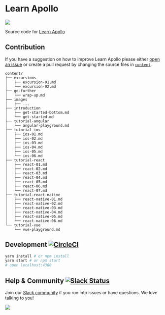 # Learn Apollo

![](https://learnapollo.org/images/twitter.png)

Source code for [Learn Apollo](https://learnapollo.com)

## Contribution

If you have a suggestion on how to improve Learn Apollo please either
[open an issue](https://github.com/learnapollo/learnapollo/issues/new) or create a pull request by changing the source
files in [`content`](https://github.com/learnapollo/learnapollo/tree/master/content).

```
content/
├── excursions
│   ├── excursion-01.md
│   └── excursion-02.md
├── go-further
│   └── wrap-up.md
├── images
│   ├── ...
├── introduction
│   ├── get-started-bottom.md
│   └── get-started.md
├── tutorial-angular
│   └── angular-playground.md
├── tutorial-ios
│   ├── ios-01.md
│   ├── ios-02.md
│   ├── ios-03.md
│   ├── ios-04.md
│   ├── ios-05.md
│   └── ios-06.md
├── tutorial-react
│   ├── react-01.md
│   ├── react-02.md
│   ├── react-03.md
│   ├── react-04.md
│   ├── react-05.md
│   ├── react-06.md
│   └── react-07.md
├── tutorial-react-native
│   ├── react-native-01.md
│   ├── react-native-02.md
│   ├── react-native-03.md
│   ├── react-native-04.md
│   ├── react-native-05.md
│   └── react-native-06.md
└── tutorial-vue
    └── vue-playground.md
```

## Development [![CircleCI](https://circleci.com/gh/learnapollo/learnapollo.svg?style=svg)](https://circleci.com/gh/learnapollo/learnapollo)

```sh
yarn install # or npm install
yarn start # or npm start
# open localhost:4300
```

## Help & Community [![Slack Status](https://slack.graph.cool/badge.svg)](https://slack.graph.cool)

Join our [Slack community](http://slack.graph.cool/) if you run into issues or have questions. We love talking to you!

![](http://i.imgur.com/5RHR6Ku.png)
